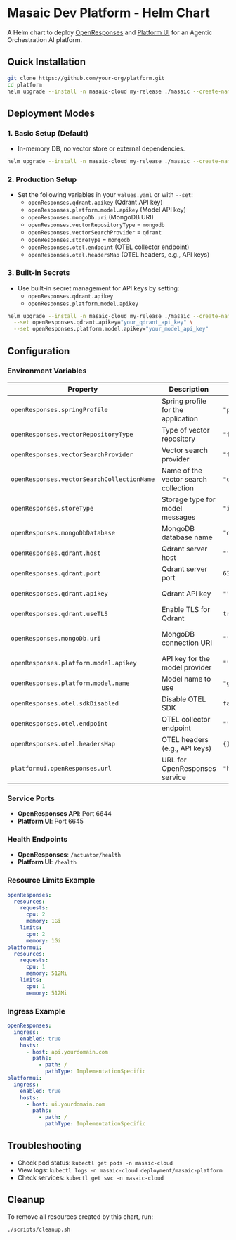 # Masaic Dev Platform - Helm Chart

A Helm chart to deploy [OpenResponses](https://github.com/masaic-ai-platform/open-responses) and [Platform UI](https://github.com/masaic-ai-platform/platform-ui/) for an Agentic Orchestration AI platform.

## Quick Installation

```bash
git clone https://github.com/your-org/platform.git
cd platform
helm upgrade --install -n masaic-cloud my-release ./masaic --create-namespace
```

## Deployment Modes

### 1. Basic Setup (Default)
- In-memory DB, no vector store or external dependencies.
```bash
helm upgrade --install -n masaic-cloud my-release ./masaic --create-namespace
```

### 2. Production Setup
- Set the following variables in your `values.yaml` or with `--set`:
  - `openResponses.qdrant.apikey` (Qdrant API key)
  - `openResponses.platform.model.apikey` (Model API key)
  - `openResponses.mongoDb.uri` (MongoDB URI)
  - `openResponses.vectorRepositoryType` = `mongodb`
  - `openResponses.vectorSearchProvider` = `qdrant`
  - `openResponses.storeType` = `mongodb`
  - `openResponses.otel.endpoint` (OTEL collector endpoint)
  - `openResponses.otel.headersMap` (OTEL headers, e.g., API keys)

### 3. Built-in Secrets
- Use built-in secret management for API keys by setting:
  - `openResponses.qdrant.apikey`
  - `openResponses.platform.model.apikey`
```bash
helm upgrade --install -n masaic-cloud my-release ./masaic --create-namespace \
  --set openResponses.qdrant.apikey="your_qdrant_api_key" \
  --set openResponses.platform.model.apikey="your_model_api_key"
```

## Configuration

### Environment Variables

| Property | Description | Default | Options |
|----------|-------------|---------|---------|
| `openResponses.springProfile` | Spring profile for the application | `"platform"` | Always set to "platform" |
| `openResponses.vectorRepositoryType` | Type of vector repository | `"file"` | `"file"`, `"mongodb"` |
| `openResponses.vectorSearchProvider` | Vector search provider | `"file"` | `"file"`, `"qdrant"` |
| `openResponses.vectorSearchCollectionName` | Name of the vector search collection | `"openresponses"` | Custom string |
| `openResponses.storeType` | Storage type for model messages | `"in-memory"` | `"in-memory"`, `"mongodb"` |
| `openResponses.mongoDbDatabase` | MongoDB database name | `"openresponses"` | Custom string |
| `openResponses.qdrant.host` | Qdrant server host | `""` | Qdrant server URL |
| `openResponses.qdrant.port` | Qdrant server port | `6334` | Port number |
| `openResponses.qdrant.apikey` | Qdrant API key | `""` | API key string |
| `openResponses.qdrant.useTLS` | Enable TLS for Qdrant | `true` | `true`, `false` |
| `openResponses.mongoDb.uri` | MongoDB connection URI | `""` | MongoDB connection string |
| `openResponses.platform.model.apikey` | API key for the model provider | `""` | API key string |
| `openResponses.platform.model.name` | Model name to use | `"gpt-4.1-mini"` | Model identifier |
| `openResponses.otel.sdkDisabled` | Disable OTEL SDK | `false` | `true`, `false` |
| `openResponses.otel.endpoint` | OTEL collector endpoint | `""` | Collector URL |
| `openResponses.otel.headersMap` | OTEL headers (e.g., API keys) | `{}` | Key-value pairs |
| `platformui.openResponses.url` | URL for OpenResponses service | `"http://localhost:6644"` | Service URL |

### Service Ports
- **OpenResponses API**: Port 6644
- **Platform UI**: Port 6645

### Health Endpoints
- **OpenResponses**: `/actuator/health`
- **Platform UI**: `/health`

### Resource Limits Example
```yaml
openResponses:
  resources:
    requests:
      cpu: 2
      memory: 1Gi
    limits:
      cpu: 2
      memory: 1Gi
platformui:
  resources:
    requests:
      cpu: 1
      memory: 512Mi
    limits:
      cpu: 1
      memory: 512Mi
```

### Ingress Example
```yaml
openResponses:
  ingress:
    enabled: true
    hosts:
      - host: api.yourdomain.com
        paths:
          - path: /
            pathType: ImplementationSpecific
platformui:
  ingress:
    enabled: true
    hosts:
      - host: ui.yourdomain.com
        paths:
          - path: /
            pathType: ImplementationSpecific
```

## Troubleshooting
- Check pod status: `kubectl get pods -n masaic-cloud`
- View logs: `kubectl logs -n masaic-cloud deployment/masaic-platform`
- Check services: `kubectl get svc -n masaic-cloud`

## Cleanup
To remove all resources created by this chart, run:
```bash
./scripts/cleanup.sh
```
